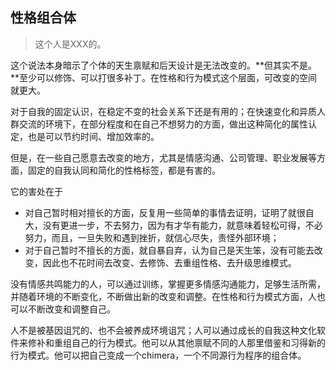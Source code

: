 ##  性格组合体

>这个人是XXX的。

这个说法本身暗示了个体的天生禀赋和后天设计是无法改变的。**但其实不是。**至少可以修饰、可以打很多补丁。在性格和行为模式这个层面，可改变的空间就更大。

对于自我的固定认识，在稳定不变的社会关系下还是有用的；在快速变化和异质人群交流的环境下，在部分程度和在自己不想努力的方面，做出这种简化的属性认定，也是可以节约时间、增加效率的。

但是，在一些自己愿意去改变的地方，尤其是情感沟通、公司管理、职业发展等方面，固定的自我认同和简化的性格标签，都是有害的。

它的害处在于

- 对自己暂时相对擅长的方面，反复用一些简单的事情去证明，证明了就很自大，没有更进一步，不去努力，因为有才华有能力，就意味着轻松可得，不必努力，而且，一旦失败和遇到挫折，就信心尽失，责怪外部环境；
- 对于自己暂时不擅长的方面，就自暴自弃，认为自己是天生笨，没有可能去改变，因此也不花时间去改变、去修饰、去重组性格、去升级思维模式。

没有情感共鸣能力的人，可以通过训练，掌握更多情感沟通能力，足够生活所需，并随着环境的不断变化，不断做出新的改变和调整。在性格和行为模式方面，人也可以不断改变和调整自己。

人不是被基因诅咒的、也不会被养成环境诅咒；人可以通过成长的自我这种文化软件来修补和重组自己的行为模式。他可以从其他禀赋不同的人那里借鉴和习得新的行为模式。他可以把自己变成一个chimera，一个不同源行为程序的组合体。


